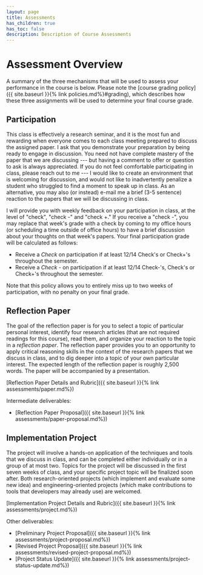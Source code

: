 ```yaml
---
layout: page
title: Assessments
has_children: true
has_toc: false
description: Description of Course Assessments
---
```


# Assessment Overview
A summary of the three mechanisms that will be used to assess your performance in the course is below. 
Please note the [course grading policy]({{ site.baseurl }}{% link policies.md%}#grading), which describes how these three assignments will be used to determine your final course grade.

## Participation
This class is effectively a research seminar, and it is the most fun and rewarding when everyone comes to each class meeting prepared to discuss the assigned paper. 
I ask that you demonstrate your preparation by being ready to engage in discussion. You need not have complete mastery of the paper that we are discussing --- but having a comment to offer or question to ask is always appreciated.
If you do not feel comfortable participating in class, please reach out to me --- I would like to create an environment that is welcoming for discussion, and would not like to inadvertently penalize a student who struggled to find a moment to speak up in class.
As an alternative, you may also (or instead) e-mail me a brief (3-5 sentence) reaction to the papers that we will be discussing in class.

I will provide you with weekly feedback on your participation in class, at the level of "check", "check -" and "check +." If you receive a "check -", you may replace that week's grade with a check by coming to my office hours (or scheduling a time outside of office hours) to have a brief discussion about your thoughts on that week's papers. Your final participation grade will be calculated as follows:

* Receive a *Check* on participation if at least 12/14 Check's or Check+'s throughout the semester.
* Receive a *Check -* on participation if at least 12/14 Check-'s, Check's or Check+'s throughout the semester.

Note that this policy allows you to entirely miss up to two weeks of participation, with no penalty on your final grade. 

## Reflection Paper
The goal of the reflection paper is for you to select a topic of particular personal interest, identify four research articles (that are not required readings for this course), read them, and organize your reaction to the topic in a *reflection paper*. The reflection paper provides you to an opportunity to apply critical reasoning skills in the context of the research papers that we discuss in class, and to dig deeper into a topic of your own particular interest. The expected length of the reflection paper is roughly 2,500 words. The paper will be accompanied by a presentation.

[Reflection Paper Details and Rubric]({{ site.baseurl }}{% link assessments/paper.md%})

Intermediate deliverables:
* [Reflection Paper Proposal]({{ site.baseurl }}{% link assessments/paper-proposal.md%})

## Implementation Project
The project will involve a hands-on application of the techniques and tools that we discuss in class, and can be completed either individually or in a group of at most two. Topics for the project will be discussed in the first seven weeks of class, and your specific project topic will be finalized soon after. Both research-oriented projects (which implement and evaluate some new idea) and engineering-oriented projects (which make contributions to tools that developers may already use) are welcomed.

[Implementation Project Details and Rubric]({{ site.baseurl }}{% link assessments/project.md%})

Other deliverables:
* [Preliminary Project Proposal]({{ site.baseurl }}{% link assessments/project-proposal.md%})
* [Revised Project Proposal]({{ site.baseurl }}{% link assessments/revised-project-proposal.md%})
* [Project Status Update]({{ site.baseurl }}{% link assessments/project-status-update.md%})


